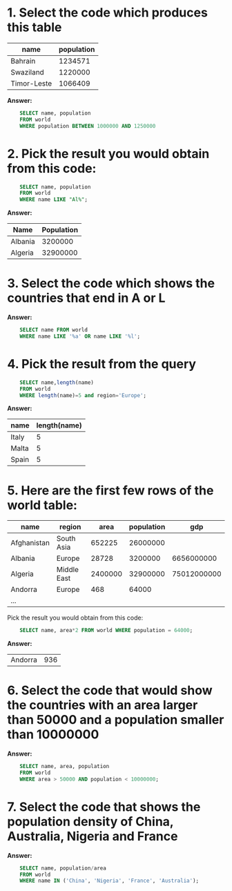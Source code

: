# 1. Select the code which produces this table

| name        | population |
| ----------- | ---------- |
| Bahrain     | 1234571    |
| Swaziland   | 1220000    |
| Timor-Leste | 1066409    |

**Answer:**

```sql
    SELECT name, population
    FROM world
    WHERE population BETWEEN 1000000 AND 1250000
```

# 2. Pick the result you would obtain from this code:

```sql
    SELECT name, population
    FROM world
    WHERE name LIKE "Al%";
```

**Answer:**

| Name    | Population |
| ------- | ---------- |
| Albania | 3200000    |
| Algeria | 32900000   |

# 3. Select the code which shows the countries that end in A or L

**Answer:**

```sql
    SELECT name FROM world
    WHERE name LIKE '%a' OR name LIKE '%l';
```

# 4. Pick the result from the query

```sql
    SELECT name,length(name)
    FROM world
    WHERE length(name)=5 and region='Europe';
```

**Answer:**

| name  | length(name) |
| ----- | ------------ |
| Italy | 5            |
| Malta | 5            |
| Spain | 5            |

# 5. Here are the first few rows of the world table:

| name        | region      | area    | population | gdp         |
| ----------- | ----------- | ------- | ---------- | ----------- |
| Afghanistan | South Asia  | 652225  | 26000000   |
| Albania     | Europe      | 28728   | 3200000    | 6656000000  |
| Algeria     | Middle East | 2400000 | 32900000   | 75012000000 |
| Andorra     | Europe      | 468     | 64000      |
| ...         |

Pick the result you would obtain from this code:

```sql
    SELECT name, area*2 FROM world WHERE population = 64000;
```

**Answer:**

|         |     |
| ------- | --- |
| Andorra | 936 |

# 6. Select the code that would show the countries with an area larger than 50000 and a population smaller than 10000000

**Answer:**

```sql
    SELECT name, area, population
    FROM world
    WHERE area > 50000 AND population < 10000000;
```

# 7. Select the code that shows the population density of China, Australia, Nigeria and France

**Answer:**

```sql
    SELECT name, population/area
    FROM world
    WHERE name IN ('China', 'Nigeria', 'France', 'Australia');
```
